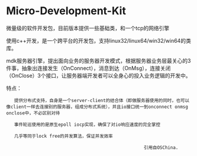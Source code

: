 # Micro-Development-Kit
微量级的软件开发包，目前版本提供一些基础类，和一个tcp的网络引擎

使用c++开发，是一个跨平台的开发包，支持linux32/linux64/win32/win64的类库。

mdk服务器引擎，提出面向业务的服务器开发模式，根据服务器业务层最关心的3件事，抽象出连接发生（OnConnect），消息到达（OnMsg），连接关闭（OnClose）3个接口，让服务器端开发者可以全身心的投入业务逻辑的开发中。

特点：

       提供分布式支持，自身是一个server-client的结合体（即做服务器使用的同时，也可以像client一样去连接别的服务器，组成分布式系统），并且io接口统一到onconnect onmsg onclose中，不必区别对待

       事件轮巡使用的是原生epoll iocp实现，确保了对io响应速度的完全掌控

       几乎等同于lock free的并发算法，保证并发效率                
                                          
                                                        引用自OSChina.
